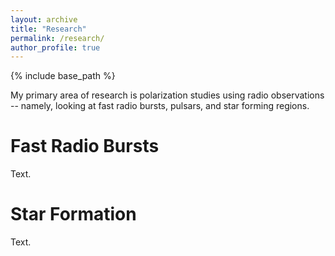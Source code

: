 ```yaml
---
layout: archive
title: "Research"
permalink: /research/
author_profile: true
---
```


{% include base_path %}

My primary area of research is polarization studies using radio observations -- namely, looking at fast radio bursts, pulsars, and star forming regions.

Fast Radio Bursts
=====

Text.

Star Formation 
=====

Text.
